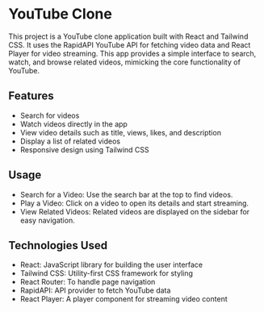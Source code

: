 # YouTube Clone

This project is a YouTube clone application built with React and Tailwind CSS. It uses the RapidAPI YouTube API for fetching video data and React Player for video streaming. This app provides a simple interface to search, watch, and browse related videos, mimicking the core functionality of YouTube.


## Features

- Search for videos
- Watch videos directly in the app
- View video details such as title, views, likes, and description
- Display a list of related videos
- Responsive design using Tailwind CSS

## Usage

- Search for a Video: Use the search bar at the top to find videos.
- Play a Video: Click on a video to open its details and start streaming.
- View Related Videos: Related videos are displayed on the sidebar for easy navigation.


## Technologies Used

- React: JavaScript library for building the user interface
- Tailwind CSS: Utility-first CSS framework for styling
- React Router: To handle page navigation
- RapidAPI: API provider to fetch YouTube data
- React Player: A player component for streaming video content